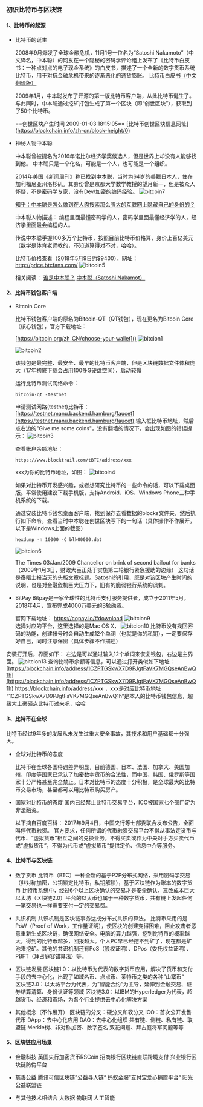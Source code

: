 ### 初识比特币与区块链
#### 1、比特币的起源

* 比特币的诞生

    2008年9月爆发了全球金融危机，11月1号一位名为“Satoshi Nakamoto”（中文译名，中本聪）的网友在一个隐秘的密码学评论组上发布了《比特币白皮书：一种点对点的电子现金系统》的白皮书，描述了一个全新的数字货币系统比特币，用于对抗金融危机带来的逐渐恶化的通货膨胀。
[比特币白皮书（中文翻译版）](http://www.8btc.com/wiki/bitcoin-a-peer-to-peer-electronic-cash-system)

    2009年1月，中本聪发布了开源的第一版比特币客户端，从此比特币诞生了。与此同时，中本聪通过挖矿打包生成了第一个区块（即“创世区块”），获取到了50个比特币。

    ==创世区块产生时间	 2009-01-03 18:15:05==
[比特币创世区块信息网址]
(https://blockchain.info/zh-cn/block-height/0)

* 神秘人物中本聪

    中本聪曾被提名为2016年诺比尔经济学奖候选人，但是世界上却没有人能够找到他。
中本聪只是一个化名，可能是一个人，也可能是一个组织。

    2014年美国《新闻周刊》称已找到中本聪，当时为64岁的美籍日本人，住在加利福尼亚州洛杉矶。其身份曾是京都大学数学教授的望月新一，但是被众人怀疑，不是密码学专家，没有Dev/加密的编码经验。
![bitcoin7](media/15258733803991/bitcoin7.jpeg)

    [知乎：中本聪是怎么做到在人肉搜索那么强大的互联网上隐藏自己的身份的？](https://www.zhihu.com/question/22199390)

    中本聪人物描述：
    编程里面最懂密码学的人，密码学里面最懂经济学的人，经济学里面最会编程的人。

    传说中本聪手握100多万个比特币，按照目前比特币价格算，身价上百亿美元（数学是体育老师教的，不知道算得对不对，哈哈）。

    比特币价格查看（2018年5月9日约$9400），网址：
    http://price.btcfans.com/
    ![bitcoin5](media/15258733803991/bitcoin5.png)


    相关阅读：
    [谁是中本聪？](http://www.8btc.com/zhongbencong-shishui)
    [中本聪（Satoshi Nakamot）](http://8btc.com/article-25-1.html)

#### 2、比特币钱包客户端
* Bitcoin Core

    比特币钱包客户端的原名为Bitcoin-QT（QT钱包），现在更名为Bitcoin Core（核心钱包），官方下载地址：

    [https://bitcoin.org/zh_CN/choose-your-wallet]()
    ![bitcion1](media/15258733803991/bitcion1.png)

    ![bitcoin2](media/15258733803991/bitcoin2.png)

    该钱包是最完整、最安全、最早的比特币客户端，但是区块链数据文件体积庞大（17年初底下载会占用100多G硬盘空间），启动较慢

    运行比特币测试网络命令：

    ```
    bitcoin-qt -testnet
    ```
    申请测试网路(testnet)比特币：
    [https://testnet.manu.backend.hamburg/faucet](https://testnet.manu.backend.hamburg/faucet)
    输入框比特币地址，然后点右边的"Give me some coins"，没有翻墙的情况下，会出现如图的错误提示：
    ![bitcoin3](media/15258733803991/bitcoin3.png)

    查看账户余额地址：

    ```
    https://www.blocktrail.com/tBTC/address/xxx
    ```
    xxx为你的比特币地址，如图：
    ![bitcoin4](media/15258733803991/bitcoin4.png)


    如果对比特币开发感兴趣，或者想研究比特币的一些命令的话，可以下载桌面版。平常使用建议下载手机版，支持Android、iOS、Windows Phone三种手机系统的下载。
    
    通过安装比特币钱包桌面客户端，找到保存去看数据的blocks文件夹，然后执行如下命令，查看当时中本聪在创世区块写下的一句话（具体操作不作展开，以下是Windows上面的截图）
    
    ```
    hexdump -n 10000 -C blk00000.dat
    ```
    ![bitcion6](media/15258733803991/bitcion6.jpg)
        
    The Times 03/Jan/2009 Chancellor on brink of second bailout for banks（2009年1月3日，财政大臣正处于实施第二轮银行紧急援助的边缘）
    这句话是泰晤士报当天的头版文章标题。Satoshi的引用，既是对该区块产生时间的说明，也是对金融危机巨大压力下，旧有的脆弱银行系统的讽刺。
        
* BitPay
Bitpay是一家全球性的比特币支付服务提供者，成立于2011年5月。2018年4月，宣布完成4000万美元的B轮融资。

    官网下载地址：
    https://copay.io/#download
    ![bitcion9](media/15258733803991/bitcion9.png)  
    选择对应的平台，这里选择的是Mac OS X，
    ![bitcion10](media/15258733803991/bitcion10.png)
比特币没有找回密码的功能，创建帐号时会自动生成12个单词（也就是你的私钥），一定要保存好自己，同时注意保密（具体步骤不作描述）

安装打开后，界面如下：
左边是可以通过输入12个单词来恢复钱包，右边是主界面。
![bitcion13](media/15258733803991/bitcion13.png)
    查询比特币余额等信息，可以通过打开类似如下地址：
    [https://blockchain.info/address/1CZPTGSkwX7D9PJgtFaVK7MGQseAnBwQ1h](https://blockchain.info/address/1CZPTGSkwX7D9PJgtFaVK7MGQseAnBwQ1h)
    https://blockchain.info/address/xxx
，xxx是对应比特币地址
    “1CZPTGSkwX7D9PJgtFaVK7MGQseAnBwQ1h”是本人的比特币钱包信息，超级大土豪砸点比特币过来吧，哈哈

#### 3、比特币在全球
比特币经过9年多的发展从未发生过重大安全事故，其技术和用户基础都十分强大。

* 全球对比特币的态度

    比特币在全球各国待遇差异明显，目前德国、日本、法国、加拿大、美国加州、印度等国家已承认了加密数字货币的合法性，而中国、韩国、俄罗斯等国家十分严格甚至完全禁止。日本对比特币的态度十分积极，是全球最大的比特币交易市场，甚至都可以用比特币购买房产。

    

* 国家对比特币的态度
   国内已经禁止比特币交易平台，ICO被国家七个部门定为非法融资。
   
   以下摘自百度百科：
   2017年9月4日，中国央行等七部委联合发布公告，全面叫停代币融资。
   官方要求，任何所谓的代币融资交易平台不得从事法定货币与代币、“虚拟货币”相互之间的兑换业务，不得买卖或作为中央对手方买卖代币或“虚拟货币”，不得为代币或“虚拟货币”提供定价、信息中介等服务。

#### 4、比特币与区块链
* 数字货币
  比特币（BTC）一种全新的基于P2P分布式网络，采用密码学交易（非对称加密，公钥锁定比特币，私钥解锁），基于区块链作为账本的数字货币
  比特币系统中，经过6个以上区块确认的交易才是安全确认，篡改成本巨大
  以太坊（区块链2.0）平台的以太币也属于一种数字货币，共有链上发起任何一笔交易也一样需要支付一定的交易费。

* 共识机制
  共识机制是区块链事务达成分布式共识的算法。
  比特币采用的是PoW（Proof of Work，工作量证明），使区块的创建变得困难，阻止攻击者恶意重新生成区块链，确保网络安全。电脑的算力越强，挖到比特币的概率越大，得到的比特币越多，回报越大。个人PC早已经挖不到矿了，现在都是矿池来挖矿。其他的共识机制还有PoS（股权证明）、DPos（委托权益证明）、PBFT（拜占庭容错算法）等。

* 区块链发展
  区块链1.0：以比特币为代表的数字货币应用，解决了货币和支付手段的去中心化，出现了如域名币、点点币、莱特币之类的各种”山寨币“  
  区块链2.0：以太坊平台为代表，为”智能合约“为主导，延伸到金融交易、证券结算清算、身份认证等领域
  区块链3.0：以IBM的Hyperledger为代表，超越货币、经济和市场，为各个行业提供去中心化解决方案

* 其他概念（不作展开）
区块链的分叉：硬分叉和软分叉
ICO：首次公开发售代币
DApp：去中心化应用
DAO：去中心化组织
共有链、侧链、私有链、联盟链
Merkle树、非对称加密、数字签名
双花问题、拜占庭将军问题等等

#### 5、区块链应用场景
* 金融科技
  英国央行加密货币RSCoin
  招商银行区块链直联跨境支付
  兴业银行区块链防伪平台
  
* 慈善公益
  腾讯可信区块链”公益寻人链“ 
  蚂蚁金服”支付宝爱心捐赠平台“
  阳光公益联盟链 
    
* 与其他技术相结合
  大数据
  物联网
  人工智能



